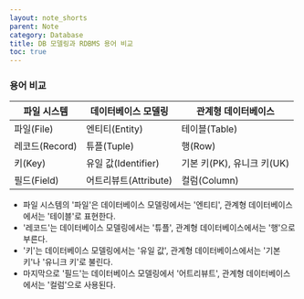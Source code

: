 ```yaml
---
layout: note_shorts
parent: Note
category: Database
title: DB 모델링과 RDBMS 용어 비교
toc: true
---
```


### 용어 비교

| 파일 시스템 | 데이터베이스 모델링       |관계형 데이터베이스|
|--------|------------------|---|
|파일(File)| 엔티티(Entity)      |테이블(Table)|
|레코드(Record)| 튜플(Tuple)        |행(Row)|
|키(Key)| 유일 값(Identifier) |기본 키(PK), 유니크 키(UK)|
|필드(Field)| 어트리뷰트(Attribute) |컬럼(Column)|

- 파일 시스템의 '파일'은 데이터베이스 모델링에서는 '엔티티', 관계형 데이터베이스에서는 '테이블'로 표현한다.
- '레코드'는 데이터베이스 모델링에서는 '튜플', 관계형 데이터베이스에서는 '행'으로 부른다.
- '키'는 데이터베이스 모델링에서는 '유일 값', 관계형 데이터베이스에서는 '기본 키'나 '유니크 키'로 불린다.
- 마지막으로 '필드'는 데이터베이스 모델링에서 '어트리뷰트', 관계형 데이터베이스에서는 '컬럼'으로 사용된다.
